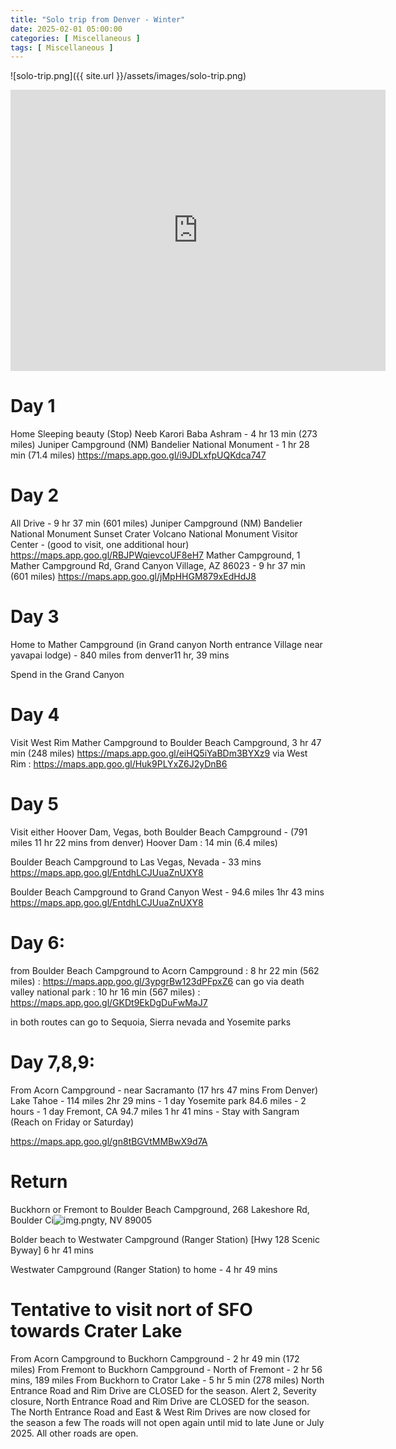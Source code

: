 ```yaml
---
title: "Solo trip from Denver - Winter"
date: 2025-02-01 05:00:00
categories: [ Miscellaneous ]
tags: [ Miscellaneous ]
---
```


![solo-trip.png]({{ site.url }}/assets/images/solo-trip.png)

<iframe src="https://www.google.com/maps/embed?pb=!1m72!1m8!1m3!1d13192234.212870186!2d-117.6354138!3d36.172387!3m2!1i1024!2i768!4f13.1!4m61!3e0!4m5!1s0x876c85c24b535eb7%3A0x16b8ce6d04545491!2s158%20Inverness%20Dr%20W%2C%20Englewood%2C%20CO%2080112-5007%2C%20USA!3m2!1d39.5780648!2d-104.8715381!4m5!1s0x87186cf41d46c055%3A0xc3461c966117c396!2sJuniper%20Campground!3m2!1d35.796163899999996!2d-106.2812658!4m5!1s0x8733111c7fa6f9b7%3A0xc3025976423c154!2sMather%20Campground!3m2!1d36.050629199999996!2d-112.12112929999999!4m5!1s0x80cc13adce048ac9%3A0xc339d7e06fb5759f!2sGrand%20Canyon%20West%2C%20AZ!3m2!1d35.9792183!2d-113.82046779999999!4m5!1s0x80c92c65ef06b273%3A0xf006d7e174f8f916!2sBoulder%20Beach%20Campground!3m2!1d36.0371075!2d-114.80193659999999!4m5!1s0x80c92b497f82a14b%3A0x89d59d0bd29de37!2sHoover%20Dam!3m2!1d36.016065499999996!2d-114.73773249999999!4m5!1s0x80c8c4383428d4eb%3A0x43e2195d0c26834c!2sVegas%20Strip%2C%20NV!3m2!1d36.1147065!2d-115.17284839999999!4m5!1s0x809084011816746d%3A0x1054e3c91b73726a!2sAcorn%20Campground!3m2!1d38.1765331!2d-120.7999674!4m5!1s0x8747cd921f2e5be3%3A0x660a259af5da80d8!2sHwy%20128%20Scenic%20Byway!3m2!1d38.9463357!2d-109.35468499999999!4m5!1s0x876c85c24b535eb7%3A0x16b8ce6d04545491!2s158%20Inverness%20Dr%20W%2C%20Englewood%2C%20CO%2080112-5007%2C%20USA!3m2!1d39.5780648!2d-104.8715381!5e0!3m2!1sen!2sus!4v1738488902706!5m2!1sen!2sus" width="600" height="450" style="border:0;" allowfullscreen="" loading="lazy" referrerpolicy="no-referrer-when-downgrade"></iframe>

# Day 1
Home
    Sleeping beauty (Stop)
    Neeb Karori Baba Ashram - 4 hr 13 min (273 miles)
    Juniper Campground (NM) Bandelier National Monument - 1 hr 28 min (71.4 miles)
https://maps.app.goo.gl/i9JDLxfpUQKdca747

# Day 2
All Drive - 9 hr 37 min (601 miles)
Juniper Campground (NM)
    Bandelier National Monument
    Sunset Crater Volcano National Monument Visitor Center - (good to visit, one additional hour)  https://maps.app.goo.gl/RBJPWqievcoUF8eH7
    Mather Campground, 1 Mather Campground Rd, Grand Canyon Village, AZ 86023  - 9 hr 37 min (601 miles) https://maps.app.goo.gl/jMpHHGM879xEdHdJ8


# Day 3
Home to Mather Campground (in Grand canyon North entrance Village near yavapai lodge) - 840 miles from denver11 hr, 39 mins

Spend in the Grand Canyon

# Day 4
Visit West Rim
Mather Campground to Boulder Beach Campground, 3 hr 47 min (248 miles)
    https://maps.app.goo.gl/eiHQ5iYaBDm3BYXz9
    via West Rim : https://maps.app.goo.gl/Huk9PLYxZ6J2yDnB6

# Day 5
Visit either Hoover Dam, Vegas, both
Boulder Beach Campground -	(791 miles 11 hr 22 mins from denver)
    Hoover Dam : 14 min (6.4 miles)

Boulder Beach Campground to Las Vegas, Nevada - 33 mins
   https://maps.app.goo.gl/EntdhLCJUuaZnUXY8

Boulder Beach Campground to Grand Canyon West - 94.6 miles 1hr 43 mins
    https://maps.app.goo.gl/EntdhLCJUuaZnUXY8

# Day 6: 
from Boulder Beach Campground to Acorn Campground : 8 hr 22 min (562 miles) : https://maps.app.goo.gl/3ypgrBw123dPFpxZ6
    can go via death valley national park  : 10 hr 16 min (567 miles) : https://maps.app.goo.gl/GKDt9EkDgDuFwMaJ7

in both routes can go to Sequoia, Sierra nevada and Yosemite parks

# Day 7,8,9:
From Acorn Campground - near Sacramanto (17 hrs 47 mins From Denver)
	Lake Tahoe - 114 miles 2hr 29 mins - 1 day
	Yosemite park 84.6 miles - 2 hours - 1 day
	Fremont, CA 94.7 miles 1 hr 41 mins - Stay with Sangram (Reach on Friday or Saturday)


https://maps.app.goo.gl/gn8tBGVtMMBwX9d7A

# Return
Buckhorn or Fremont  to Boulder Beach Campground, 268 Lakeshore Rd, Boulder Ci![img.png](img.png)ty, NV 89005

Bolder beach to Westwater Campground (Ranger Station) [Hwy 128 Scenic Byway] 6 hr 41 mins

Westwater Campground (Ranger Station) to home - 4 hr 49 mins


# Tentative to visit nort of SFO towards Crater Lake
From Acorn Campground to Buckhorn Campground - 2 hr 49 min (172 miles)
From Fremont to Buckhorn Campground - North of Fremont - 2 hr 56 mins, 189 miles
From Buckhorn to Crator Lake - 5 hr 5 min (278 miles)
    North Entrance Road and Rim Drive are CLOSED for the season.
    Alert 2, Severity closure, North Entrance Road and Rim Drive are CLOSED for the season.
    The North Entrance Road and East & West Rim Drives are now closed for the season a few The roads will not open again until mid to late June or July 2025. All other roads are open.



